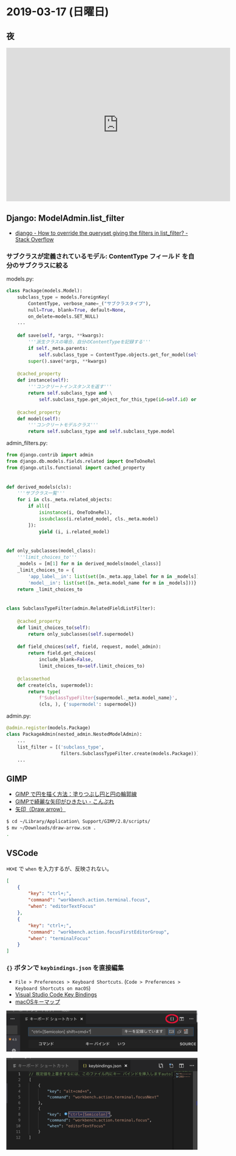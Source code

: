 # 2019-03-17 (日曜日)

## 夜

 <iframe height='405' width='590' frameborder='0' allowtransparency='true' scrolling='no' src='https://www.strava.com/activities/2219792893/embed/170f46a6d8132e4e7f3ec7d052c6d0d21317b5ff'></iframe>

## Django: ModelAdmin.list_filter

- [django - How to override the queryset giving the filters in list_filter? - Stack Overflow](https://stackoverflow.com/questions/12522661/how-to-override-the-queryset-giving-the-filters-in-list-filter)

### サブクラスが定義されているモデル: ContentType フィールド を自分のサブクラスに絞る

models.py:

~~~py
class Package(models.Model):
    subclass_type = models.ForeignKey(
        ContentType, verbose_name=_("サブクラスタイプ"),
        null=True, blank=True, default=None,
        on_delete=models.SET_NULL)
    ...

    def save(self, *args, **kwargs):
        '''派生クラスの場合、自分のContentTypeを記録する'''
        if self._meta.parents:
            self.subclass_type = ContentType.objects.get_for_model(self)
        super().save(*args, **kwargs)

    @cached_property
    def instance(self):
        '''コンクリートインスタンスを返す'''
        return self.subclass_type and \
            self.subclass_type.get_object_for_this_type(id=self.id) or self

    @cached_property
    def model(self):
        '''コンクリートモデルクラス'''
        return self.subclass_type and self.subclass_type.model
~~~

admin_filters.py:

~~~py
from django.contrib import admin
from django.db.models.fields.related import OneToOneRel
from django.utils.functional import cached_property


def derived_models(cls):
    '''サブクラス一覧'''
    for i in cls._meta.related_objects:
        if all([
            isinstance(i, OneToOneRel),
            issubclass(i.related_model, cls._meta.model)
        ]):
            yield (i, i.related_model)


def only_subclasses(model_class):
    '''limit_choices_to'''
    _models = [m[1] for m in derived_models(model_class)]
    _limit_choices_to = {
        'app_label__in': list(set([m._meta.app_label for m in _models])),
        'model__in': list(set([m._meta.model_name for m in _models]))}
    return _limit_choices_to


class SubclassTypeFilter(admin.RelatedFieldListFilter):

    @cached_property
    def limit_choices_to(self):
        return only_subclasses(self.supermodel)

    def field_choices(self, field, request, model_admin):
        return field.get_choices(
            include_blank=False, 
            limit_choices_to=self.limit_choices_to)

    @classmethod
    def create(cls, supermodel):
        return type(
            f'SubclassTypeFilter{supermodel._meta.model_name}',
            (cls, ), {'supermodel': supermodel})
~~~

admin.py:

~~~py
@admin.register(models.Package)
class PackageAdmin(nested_admin.NestedModelAdmin):
    ...
    list_filter = [('subclass_type',
                    filters.SubclassTypeFilter.create(models.Package))]
    ...
~~~

## GIMP

- [GIMP で円を描く方法：塗りつぶし円と円の輪郭線](https://synclogue-navi.com/gimp-circle)
- [GIMPで綺麗な矢印がひきたい - こんぷれ](https://konpure.com/2017/11/11/post-3602/)
- [矢印（Draw arrow）](http://www.geocities.jp/gimproject1/scripts/draw-arrow/)

~~~bash
$ cd ~/Library/Application\ Support/GIMP/2.8/scripts/
$ mv ~/Downloads/draw-arrow.scm .
.
~~~

## VSCode

`⌘K⌘E` で `when` を入力するが、反映されない。

~~~json
[
    {
        "key": "ctrl+;",
        "command": "workbench.action.terminal.focus",
        "when": "editorTextFocus"
    },
    {
        "key": "ctrl+;",
        "command": "workbench.action.focusFirstEditorGroup",
        "when": "terminalFocus"
    }
]
~~~

### `{}` ボタンで `keybindings.json` を直接編集

- `File > Preferences > Keyboard Shortcuts`. (`Code > Preferences > Keyboard Shortcuts on macOS`)
- [Visual Studio Code Key Bindings](https://code.visualstudio.com/docs/getstarted/keybindings)
- [macOSキーマップ](https://go.microsoft.com/fwlink/?linkid=832143)

![](images/keyboard_shortcuts.png)

![](images/keybindings.json.png)
